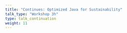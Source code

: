 ```yaml
---
title: "Continues: Optimized Java for Sustainability"
talk_type: "Workshop 3h"
type: talk_continuation
weight: 11
---
```

